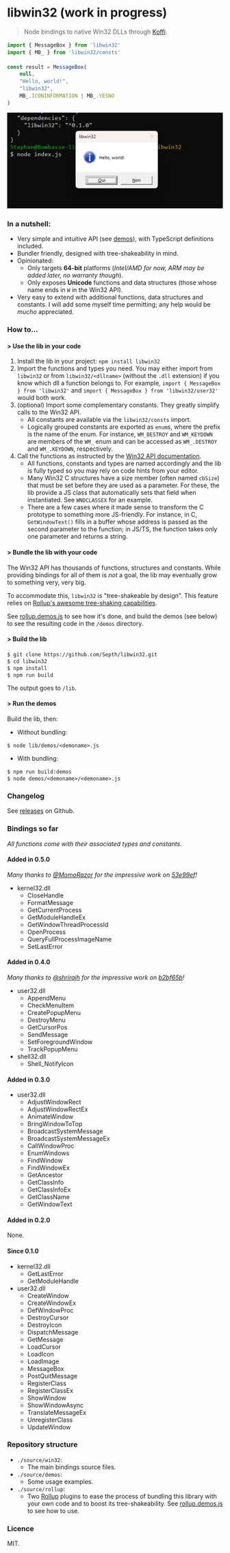 # libwin32 (work in progress)
> Node bindings to native Win32 DLLs through [Koffi](https://koffi.dev).

````js
import { MessageBox } from 'libwin32'
import { MB_ } from 'libwin32/consts'

const result = MessageBox(
    null,
    "Hello, world!",
    "libwin32",
    MB_.ICONINFORMATION | MB_.YESNO
)
````

![screenshot](../docs/snapshot.png)


### In a nutshell:
* Very simple and intuitive API (see [demos](./source//demos/)), with TypeScript definitions included.
* Bundler friendly, designed with tree-shakeability in mind.
* Opinionated:
    * Only targets **64-bit** platforms (*Intel/AMD for now, ARM may be added later, no warranty though*).
    * Only exposes **Unicode** functions and data structures (those whose name ends in `W` in the Win32 API).
* Very easy to extend with additional functions, data structures and constants. I will add some myself time permitting; any help would be *mucho* appreciated.


### How to...

#### > Use the lib in your code
1. Install the lib in your project: `npm install libwin32`
1. Import the functions and types you need. You may either import from `libwin32` or from `libwin32/<dllname>` (without the `.dll` extension) if you know which dll a function belongs to. For example, `import { MessageBox } from 'libwin32'` and `import { MessageBox } from 'libwin32/user32'` would both work.
1. (optional) Import some complementary constants. They greatly simplify calls to the Win32 API.
    * All constants are available via the `libwin32/consts` import.
    * Logically grouped constants are exported as `enum`s, where the prefix is the name of the enum. For instance, `WM_DESTROY` and `WM_KEYDOWN` are members of the `WM_` enum and can be accessed as `WM_.DESTROY` and `WM_.KEYDOWN`, respectively.
1. Call the functions as instructed by the [Win32 API documentation](https://learn.microsoft.com/en-us/windows/win32/api/).
    * All functions, constants and types are named accordingly and the lib is fully typed so you may rely on code hints from your editor.
    * Many Win32 C structures have a size member (often named `cbSize`) that must be set before they are used as a parameter. For these, the lib provide a JS class that automatically sets that field when instantiated. See `WNDCLASSEX` for an example.
    * There are a few cases where it made sense to transform the C prototype to something more JS-friendly. For instance, in C, `GetWindowText()` fills in a buffer whose address is passed as the second parameter to the function; in JS/TS, the function takes only one parameter and returns a string.

#### > Bundle the lib with your code
The Win32 API has thousands of functions, structures and constants. While providing bindings for all of them is *not* a goal, the lib may eventually grow to something very, very big.

To accommodate this, `libwin32` is "tree-shakeable by design". This feature relies on [Rollup's awesome tree-shaking capabilities](https://rollupjs.org/introduction/#tree-shaking).

See [rollup.demos.js](../rollup.demos.js) to see how it's done, and build the demos (see below) to see the resulting code in the `/demos` directory.

#### > Build the lib

````shell
$ git clone https://github.com/Septh/libwin32.git
$ cd libwin32
$ npm install
$ npm run build
````

The output goes to `/lib`.

#### > Run the demos
Build the lib, then:

* Without bundling:
````shell
$ node lib/demos/<demoname>.js
````

* With bundling:
````shell
$ npm run build:demos
$ node demos/<demoname>/<demoname>.js
````

### Changelog
See [releases](https://github.com/Septh/libwin32/releases) on Github.

### Bindings so far
*All functions come with their associated types and constants.*

#### Added in 0.5.0
*Many thanks to [@MomoRazor](https://github.com/MomoRazor) for the impressive work on [53e99ef](https://github.com/Septh/libwin32/commit/53e99ef3ef63298e3b84ec1835acdbf61810296e)!*

* kernel32.dll
    * CloseHandle
    * FormatMessage
    * GetCurrentProcess
    * GetModuleHandleEx
    * GetWindowThreadProcessId
    * OpenProcess
    * QueryFullProcessImageName
    * SetLastError

#### Added in 0.4.0
*Many thanks to [@shrirajh](https://github.com/shrirajh) for the impressive work on [b2bf65b](https://github.com/Septh/libwin32/commit/b2bf65b6d20dbe7dae4e48341176a8407c135c46)!*
* user32.dll
    * AppendMenu
    * CheckMenuItem
    * CreatePopupMenu
    * DestroyMenu
    * GetCursorPos
    * SendMessage
    * SetForegroundWindow
    * TrackPopupMenu
* shell32.dll
    * Shell_NotifyIcon

#### Added in 0.3.0
* user32.dll
    * AdjustWindowRect
    * AdjustWindowRectEx
    * AnimateWindow
    * BringWindowToTop
    * BroadcastSystemMessage
    * BroadcastSystemMessageEx
    * CallWindowProc
    * EnumWindows
    * FindWindow
    * FindWindowEx
    * GetAncestor
    * GetClassInfo
    * GetClassInfoEx
    * GetClassName
    * GetWindowText

#### Added in 0.2.0
None.

#### Since 0.1.0
* kernel32.dll
    * GetLastError
    * GetModuleHandle
* user32.dll
    * CreateWindow
    * CreateWindowEx
    * DefWindowProc
    * DestroyCursor
    * DestroyIcon
    * DispatchMessage
    * GetMessage
    * LoadCursor
    * LoadIcon
    * LoadImage
    * MessageBox
    * PostQuitMessage
    * RegisterClass
    * RegisterClassEx
    * ShowWindow
    * ShowWindowAsync
    * TranslateMessageEx
    * UnregisterClass
    * UpdateWindow

### Repository structure
* `./source/win32`:
    * The main bindings source files.
* `./source/demos`:
    * Some usage examples.
* `./source/rollup`:
    * Two [Rollup](https://rollup.org) plugins to ease the process of bundling this library with your own code and to boost its tree-shakeability. See [rollup.demos.js](../rollup.demos.js) to see how to use.

### Licence
MIT.

